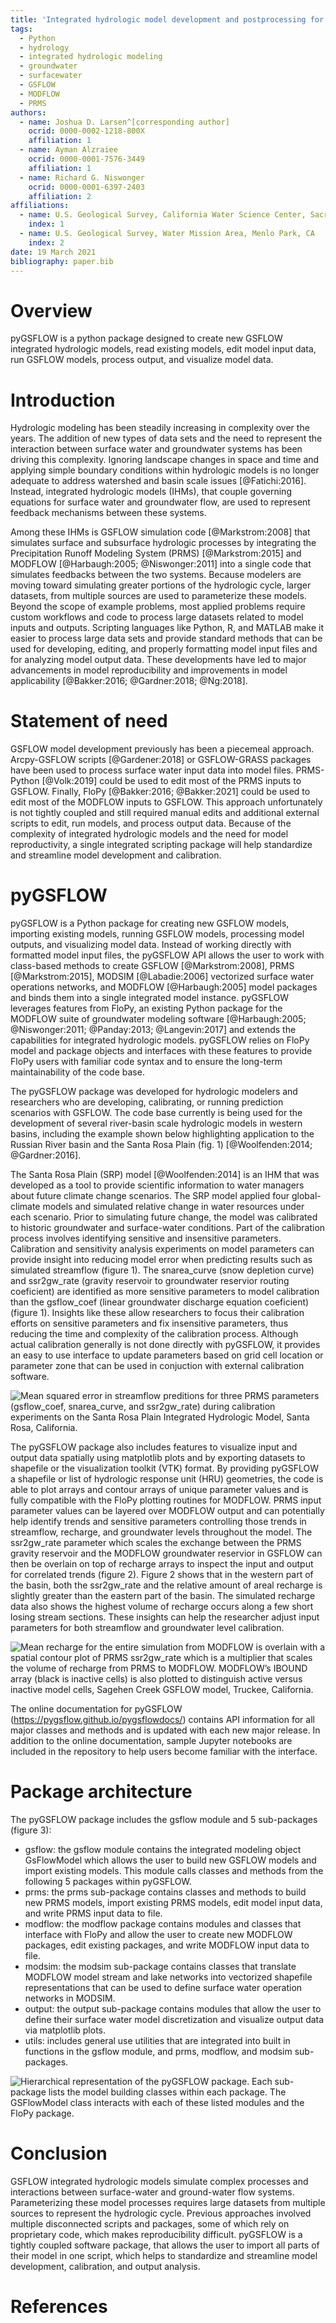 ```yaml
---
title: 'Integrated hydrologic model development and postprocessing for GSFLOW using pyGSFLOW'  
tags:
  - Python
  - hydrology
  - integrated hydrologic modeling
  - groundwater
  - surfacewater
  - GSFLOW
  - MODFLOW
  - PRMS  
authors:
  - name: Joshua D. Larsen^[corresponding author]
    ocrid: 0000-0002-1218-800X
    affiliation: 1
  - name: Ayman Alzraiee
    ocrid: 0000-0001-7576-3449
    affiliation: 1
  - name: Richard G. Niswonger
    ocrid: 0000-0001-6397-2403
    affiliation: 2  
affiliations:
  - name: U.S. Geological Survey, California Water Science Center, Sacramento, CA
    index: 1
  - name: U.S. Geological Survey, Water Mission Area, Menlo Park, CA
    index: 2  
date: 19 March 2021
bibliography: paper.bib
---
```


# Overview
pyGSFLOW is a python package designed to create new GSFLOW integrated 
hydrologic models, read existing models, edit model input data, run GSFLOW 
models, process output, and visualize model data.

# Introduction
Hydrologic modeling has been steadily increasing in complexity over the years. 
The addition of new types of data sets and the need to represent the interaction 
between surface water and groundwater systems has been driving this complexity. 
Ignoring landscape changes in space and time and applying simple boundary 
conditions within hydrologic models is no longer adequate to address watershed 
and basin scale issues [@Fatichi:2016]. Instead, integrated hydrologic 
models (IHMs), that couple governing equations for surface water and groundwater 
flow, are used to represent feedback mechanisms between these systems.

Among these IHMs is GSFLOW simulation code [@Markstrom:2008] that 
simulates surface and subsurface hydrologic processes by integrating the 
Precipitation Runoff Modeling System (PRMS) [@Markstrom:2015] and 
MODFLOW [@Harbaugh:2005; @Niswonger:2011] into a single code that 
simulates feedbacks between the two systems. Because modelers are moving toward 
simulating greater portions of the hydrologic cycle, larger datasets, from 
multiple sources are used to parameterize these models. Beyond the scope of 
example problems, most applied problems require custom workflows and code to 
process large datasets related to model inputs and outputs. Scripting languages 
like Python, R, and MATLAB make it easier to process large data sets and 
provide standard methods that can be used for developing, editing, and properly 
formatting model input files and for analyzing model output data. These 
developments have led to major advancements in model reproducibility and 
improvements in model applicability [@Bakker:2016; @Gardner:2018; @Ng:2018].

# Statement of need
GSFLOW model development previously has been a piecemeal approach. Arcpy-GSFLOW 
scripts [@Gardener:2018] or GSFLOW-GRASS packages have been used to 
process surface water input data into model files. PRMS-Python 
[@Volk:2019] could be used to edit most of the PRMS inputs to 
GSFLOW. Finally, FloPy [@Bakker:2016; @Bakker:2021] could 
be used to edit most of the MODFLOW inputs to GSFLOW. This approach 
unfortunately is not tightly coupled and still required manual edits and 
additional external scripts to edit, run models, and process output data. 
Because of the complexity of integrated hydrologic models and the need for 
model reproductivity, a single integrated scripting package will help 
standardize and streamline model development and calibration. 

# pyGSFLOW
pyGSFLOW is a Python package for creating new GSFLOW models, importing existing 
models, running GSFLOW models, processing model outputs, and visualizing model 
data. Instead of working directly with formatted model input files, the 
pyGSFLOW API allows the user to work with class-based methods to create GSFLOW 
[@Markstrom:2008], PRMS [@Markstrom:2015], MODSIM 
[@Labadie:2006] vectorized surface water operations networks, and 
MODFLOW [@Harbaugh:2005] model packages and binds them into a single integrated 
model instance. pyGSFLOW leverages features from FloPy, an existing Python 
package for the MODFLOW suite of groundwater modeling software 
[@Harbaugh:2005; @Niswonger:2011; @Panday:2013; @Langevin:2017] 
and extends the capabilities for integrated 
hydrologic models. pyGSFLOW relies on FloPy model and package objects and 
interfaces with these features to provide FloPy users with familiar code syntax 
and to ensure the long-term maintainability of the code base.

The pyGSFLOW package was developed for hydrologic modelers and researchers who 
are developing, calibrating, or running prediction scenarios with GSFLOW. The 
code base currently is being used for the development of several river-basin 
scale hydrologic models in western basins, including the example shown below 
highlighting application to the Russian River basin and the Santa Rosa Plain 
(fig. 1) [@Woolfenden:2014; @Gardner:2016]. 

The Santa Rosa Plain (SRP) model [@Woolfenden:2014] is an IHM 
that was developed as a tool to provide scientific information to water 
managers about future climate change scenarios. The SRP model applied four 
global-climate models and simulated relative change in water resources under 
each scenario. Prior to simulating future change, the model was calibrated to 
historic groundwater and surface-water conditions. Part of the calibration 
process involves identifying sensitive and insensitive parameters. Calibration 
and sensitivity analysis experiments on model parameters can provide insight 
into reducing model error when predicting results such as simulated streamflow 
(figure 1). The snarea_curve (snow depletion curve) and ssr2gw_rate 
(gravity reservoir to groundwater reservior routing coeficient) are identified 
as more sensitive parameters to model calibration than the gsflow_coef 
(linear groundwater discharge equation coeficient) (figure 1). Insights like 
these allow researchers to focus their calibration efforts on sensitive 
parameters and fix insensitive parameters, thus reducing the time and 
complexity of the calibration process. Although actual calibration generally is 
not done directly with pyGSFLOW, it provides an easy to use interface to update 
parameters based on grid cell location or parameter zone that can be used in 
conjuction with external calibration software.

![Mean squared error in streamflow preditions for three PRMS parameters
(gsflow_coef, snarea_curve, and ssr2gw_rate) during calibration experiments
on the Santa Rosa Plain Integrated Hydrologic Model, Santa Rosa,
California.](calibration_example.png)


The pyGSFLOW package also includes features to visualize input and output data 
spatially using matplotlib plots and by exporting datasets to shapefile or the 
visualization toolkit (VTK) format. By providing pyGSFLOW a shapefile or list 
of hydrologic response unit (HRU) geometries, the code is able to plot arrays 
and contour arrays of unique parameter values and is fully compatible with the 
FloPy plotting routines for MODFLOW. PRMS input parameter values can be layered 
over MODFLOW output and can potentially help identify trends and sensitive 
parameters controlling those trends in streamflow, recharge, and groundwater 
levels throughout the model. The ssr2gw_rate parameter which scales the 
exchange between the PRMS gravity reservoir and the MODFLOW groundwater 
reservior in GSFLOW can then be overlain on top of recharge arrays to inspect 
the input and output for correlated trends (figure 2). Figure 2 shows that in 
the western part of the basin, both the ssr2gw_rate and the relative amount of 
areal recharge is slightly greater than the eastern part of the basin. The 
simulated recharge data also shows the highest volume of recharge occurs along 
a few short losing stream sections. These insights can help the researcher 
adjust input parameters for both streamflow and groundwater level calibration.

![Mean recharge for the entire simulation from MODFLOW is overlain with a
spatial contour plot of PRMS ssr2gw_rate which is a multiplier that scales
the volume of recharge from PRMS to MODFLOW. MODFLOW’s IBOUND array
(black is inactive cells) is also plotted to distinguish active versus
inactive model cells, Sagehen Creek GSFLOW model,
Truckee, California.](sagehen_plot.png)


The online documentation for pyGSFLOW (https://pygsflow.github.io/pygsflowdocs/) 
contains API information for all major classes and methods and is updated with 
each new major release. In addition to the online documentation, sample Jupyter 
notebooks are included in the repository to help users become familiar with the 
interface.

# Package architecture
The pyGSFLOW package includes the gsflow module and 5 sub-packages (figure 3):

   - gsflow: the gsflow module contains the integrated modeling object 
   GsFlowModel which allows the user to build new GSFLOW models and import 
   existing models. This module calls classes and methods from the following 
   5 packages within pyGSFLOW.
   - prms: the prms sub-package contains classes and methods to build new PRMS 
   models, import existing PRMS models, edit model input data, and write PRMS 
   input data to file.
   - modflow: the modflow package contains modules and classes that interface 
   with FloPy and allow the user to create new MODFLOW packages, edit existing 
   packages, and write MODFLOW input data to file.
   - modsim: the modsim sub-package contains classes that translate MODFLOW 
   model stream and lake networks into vectorized shapefile representations 
   that can be used to define surface water operation networks in MODSIM.
   - output: the output sub-package contains modules that allow the user to 
   define their surface water model discretization and visualize output data 
   via matplotlib plots.
   - utils: includes general use utilities that are integrated into built in 
   functions in the gsflow module, and prms, modflow, and modsim sub-packages.

![Hierarchical representation of the pyGSFLOW package. Each sub-package lists
the model building classes within each package. The GSFlowModel class interacts
with each of these listed modules and the FloPy
package.](Package_architecture.png)


# Conclusion
GSFLOW integrated hydrologic models simulate complex processes and interactions 
between surface-water and ground-water flow systems. Parameterizing these model 
processes requires large datasets from multiple sources to represent the 
hydrologic cycle. Previous approaches involved multiple disconnected scripts 
and packages, some of which rely on proprietary code, which makes 
reproducibility difficult. pyGSFLOW is a tightly coupled software package, 
that allows the user to import all parts of their model in one script, which 
helps to standardize and streamline model development, calibration, and output 
analysis.

# References



